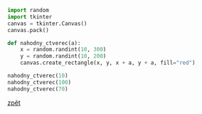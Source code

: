 ```python
import random
import tkinter
canvas = tkinter.Canvas()
canvas.pack()

def nahodny_ctverec(a):
    x = random.randint(10, 300)
    y = random.randint(10, 200)
    canvas.create_rectangle(x, y, x + a, y + a, fill="red")

nahodny_ctverec(10)
nahodny_ctverec(100)
nahodny_ctverec(70)
```

[zpět](../../programovani_uvod.md#úkol-7-7)